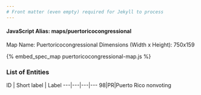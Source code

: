```yaml
---
# Front matter (even empty) required for Jekyll to process
---
```


#### JavaScript Alias: maps/puertoricocongressional

Map Name: Puertoricocongressional
Dimensions (Width x Height): 750x159



{% embed_spec_map puertoricocongressional-map.js %}

### List of Entities

ID | Short label | Label
---|---|---|---
98|PR|Puerto Rico nonvoting

